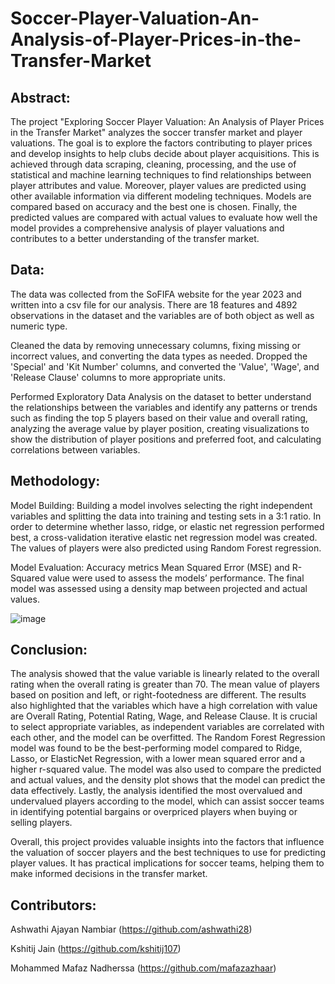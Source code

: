 # Soccer-Player-Valuation-An-Analysis-of-Player-Prices-in-the-Transfer-Market

## Abstract:

  The project "Exploring Soccer Player Valuation: An Analysis of Player Prices in the Transfer Market" analyzes the soccer transfer market and player valuations. The     goal is to explore the factors contributing to player prices and develop insights to help clubs decide about player acquisitions. This is achieved through data         scraping, cleaning, processing, and the use of statistical and machine learning techniques to find relationships between player attributes and value. Moreover,         player values are predicted using other available information via different modeling techniques. Models are compared based on accuracy and the best one is chosen.     Finally, the predicted values are compared with actual values to evaluate how well the model provides a comprehensive analysis of player valuations and contributes     to a better understanding of the transfer market.

## Data:

  The data was collected from the SoFIFA website for the year 2023 and written into a csv file for our analysis. There are 18 features and 4892 observations in the       dataset and the variables are of both object as well as numeric type.
  
  Cleaned the data by removing unnecessary columns, fixing missing or incorrect values, and converting the data types as needed. Dropped the 'Special' and 'Kit Number'   columns, and converted the 'Value', 'Wage', and 'Release Clause' columns to more appropriate units.
  
  Performed Exploratory Data Analysis on the dataset to better understand the relationships between the variables and identify any patterns or trends such as finding     the top 5 players based on their value and overall rating, analyzing the average value by player position, creating visualizations to show the distribution of player   positions and preferred foot, and calculating correlations between variables.

## Methodology:

  Model Building: Building a model involves selecting the right independent variables and splitting the data into training and testing sets in a 3:1 ratio. In order to   determine whether lasso, ridge, or elastic net regression performed best, a cross-validation iterative elastic net regression model was created. The values of         players were also predicted using Random Forest regression.
  
  Model Evaluation: Accuracy metrics Mean Squared Error (MSE) and R-Squared value were used to assess the models’ performance. The final model was assessed using a       density map between projected and actual values.

![image](https://user-images.githubusercontent.com/130589478/235369022-378cb35f-689f-44b2-b821-95fddef06c10.png)

## Conclusion:

  The analysis showed that the value variable is linearly related to the overall rating when the overall rating is greater than 70. The mean value of players based on   position and left, or right-footedness are different. The results also highlighted that the variables which have a high correlation with value are Overall Rating,     Potential Rating, Wage, and Release Clause. It is crucial to select appropriate variables, as independent variables are correlated with each other, and the model can   be overfitted. The Random Forest Regression model was found to be the best-performing model compared to Ridge, Lasso, or ElasticNet Regression, with a lower mean       squared error and a higher r-squared value. The model was also used to compare the predicted and actual values, and the density plot shows that the model can predict   the data effectively. Lastly, the analysis identified the most overvalued and undervalued players according to the model, which can assist soccer teams in             identifying potential bargains or overpriced players when buying or selling players.

  Overall, this project provides valuable insights into the factors that influence the valuation of soccer players and the best techniques to use for predicting player   values. It has practical implications for soccer teams, helping them to make informed decisions in the transfer market.
  
## Contributors:
  Ashwathi Ajayan Nambiar (https://github.com/ashwathi28)
  
  Kshitij Jain (https://github.com/kshitij107)
  
  Mohammed Mafaz Nadherssa (https://github.com/mafazazhaar)
